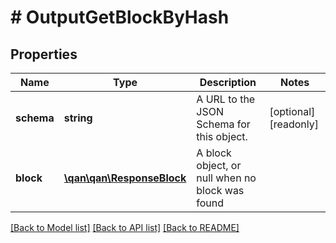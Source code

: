 # # OutputGetBlockByHash

## Properties

Name | Type | Description | Notes
------------ | ------------- | ------------- | -------------
**schema** | **string** | A URL to the JSON Schema for this object. | [optional] [readonly]
**block** | [**\qan\qan\ResponseBlock**](ResponseBlock.md) | A block object, or null when no block was found |

[[Back to Model list]](../../README.md#models) [[Back to API list]](../../README.md#endpoints) [[Back to README]](../../README.md)
